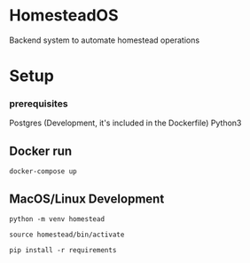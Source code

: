 # HomesteadOS
Backend system to automate homestead operations

# Setup
### prerequisites
Postgres (Development, it's included in the Dockerfile)
Python3

## Docker run
`docker-compose up`

## MacOS/Linux Development
`python -m venv homestead`

`source homestead/bin/activate`

`pip install -r requirements`